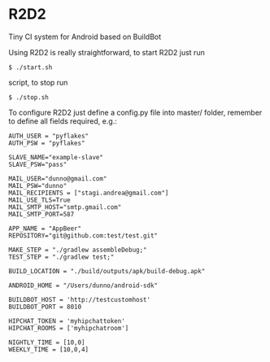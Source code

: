 R2D2
====
Tiny CI system for Android based on BuildBot

Using R2D2 is really straightforward, to start R2D2 just run

    $ ./start.sh

script, to stop run

    $ ./stop.sh

To configure R2D2 just define a config.py file into master/ folder, remember to define all fields required, e.g.:

    AUTH_USER = "pyflakes"
    AUTH_PSW = "pyflakes"

    SLAVE_NAME="example-slave"
    SLAVE_PSW="pass"

    MAIL_USER="dunno@gmail.com"
    MAIL_PSW="dunno"
    MAIL_RECIPIENTS = ["stagi.andrea@gmail.com"]
    MAIL_USE_TLS=True
    MAIL_SMTP_HOST="smtp.gmail.com"
    MAIL_SMTP_PORT=587

    APP_NAME = "AppBeer"
    REPOSITORY="git@github.com:test/test.git"

    MAKE_STEP = "./gradlew assembleDebug;"
    TEST_STEP = "./gradlew test;"

    BUILD_LOCATION = "./build/outputs/apk/build-debug.apk"

    ANDROID_HOME = "/Users/dunno/android-sdk"

    BUILDBOT_HOST = 'http://testcustomhost'
    BUILDBOT_PORT = 8010

    HIPCHAT_TOKEN = 'myhipchattoken'
    HIPCHAT_ROOMS = ['myhipchatroom']

    NIGHTLY_TIME = [10,0]
    WEEKLY_TIME = [10,0,4]